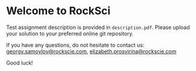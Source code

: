 # Welcome to RockSci

Test assignment description is provided in `description.pdf`. Please upload your solution to your preferred online git repository.

If you have any questions, do not hesitate to contact us: georgy.samoylov@rockscie.com, elizabeth.prosvirina@rockscie.com

Good luck!